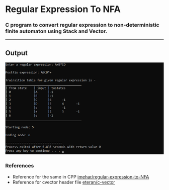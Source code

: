 # Regular Expression To NFA
### C program to convert regular expression to non-deterministic finite automaton using Stack and Vector.
---
## Output
![Output](Output.png?raw=true "Output")

### References
- Reference for the same in CPP [imehar/regular-expression-to-NFA](https://github.com/imehar/regular-expression-to-NFA)
- Reference for cvector header file [eteran/c-vector](https://github.com/eteran/c-vector)
